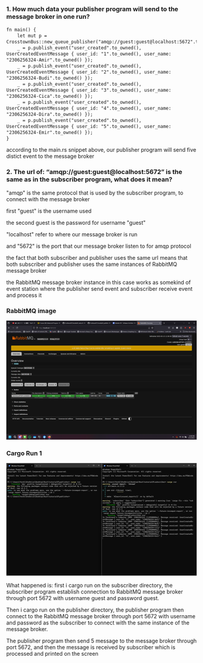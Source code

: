 
### 1. How much data your publisher program will send to the message broker in one run? 

    fn main() {
        let mut p = CrosstownBus::new_queue_publisher("amqp://guest:guest@localhost:5672".to_owned()).unwrap();
        _ = p.publish_event("user_created".to_owned(), UserCreatedEventMessage { user_id: "1".to_owned(), user_name: "2306256324-Amir".to_owned() });
        _ = p.publish_event("user_created".to_owned(), UserCreatedEventMessage { user_id: "2".to_owned(), user_name: "2306256324-Budi".to_owned() });
        _ = p.publish_event("user_created".to_owned(), UserCreatedEventMessage { user_id: "3".to_owned(), user_name: "2306256324-Cica".to_owned() });
        _ = p.publish_event("user_created".to_owned(), UserCreatedEventMessage { user_id: "4".to_owned(), user_name: "2306256324-Dira".to_owned() });
        _ = p.publish_event("user_created".to_owned(), UserCreatedEventMessage { user_id: "5".to_owned(), user_name: "2306256324-Emir".to_owned() });
    }

according to the main.rs snippet above, our publisher program will send five distict event to the message broker

### 2. The url of: “amqp://guest:guest@localhost:5672” is the same as in the subscriber program, what does it mean?

"amqp" is the same protocol that is used by the subscriber program, to connect with the message broker

first "guest" is the username used

the second guest is the password for username "guest"

"localhost" refer to where our message broker is run

and "5672" is the port that our message broker listen to for amqp protocol

the fact that both subscriber and publisher uses the same url means that both subscriber and publisher uses the same instances of RabbitMQ message broker

the RabbitMQ message broker instance in this case works as somekind of event station where the publisher send event and subscriber receive event and process it 

### RabbitMQ image

![](RabbitMQ.png)

### Cargo Run 1

![](CargoRun1.png)

What happened is: first i cargo run on the subscriber directory, the subscriber program establish connection to RabbitMQ message broker through port 5672 with username guest and password guest.

Then i cargo run on the publisher directory, the publisher program then connect to the RabbitMQ message broker through port 5672 with username and password as the subscriber to connect with the same instance of the message broker. 

The publisher program then send 5 message to the message broker through port 5672, and then the message is received by subscriber which is processed and printed on the screen